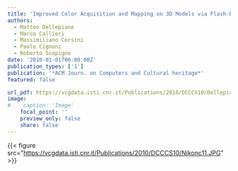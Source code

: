 ```yaml
---
title: 'Improved Color Acquisition and Mapping on 3D Models via Flash-Based Photography'
authors:
  - Matteo Dellepiane
  - Marco Callieri
  - Massimiliano Corsini
  - Paolo Cignoni
  - Roberto Scopigno
date: '2010-01-01T00:00:00Z'
publication_types: ['1']
publication: '*ACM Journ. on Computers and Cultural heritage*'
featured: false

url_pdf: https://vcgdata.isti.cnr.it/Publications/2010/DCCCS10/Dellepiane_etal_Flash.pdf
image:
#    caption: 'Image'
    focal_point: ''
    preview_only: false
    share: false
---
```

{{< figure src="https://vcgdata.isti.cnr.it/Publications/2010/DCCCS10/Nikonc11.JPG" >}}
